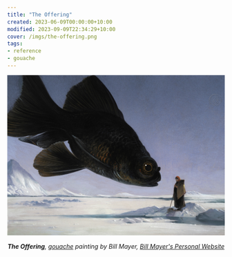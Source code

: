 ```yaml
---
title: "The Offering"
created: 2023-06-09T00:00:00+10:00
modified: 2023-09-09T22:34:29+10:00
cover: /imgs/the-offering.png
tags:
- reference
- gouache
---
```


![](imgs/the-offering.png)
*<center>**The Offering**, [gouache](gouache.md) painting by Bill Mayer, [Bill Mayer's Personal Website](https://www.thebillmayer.com/)</center>*